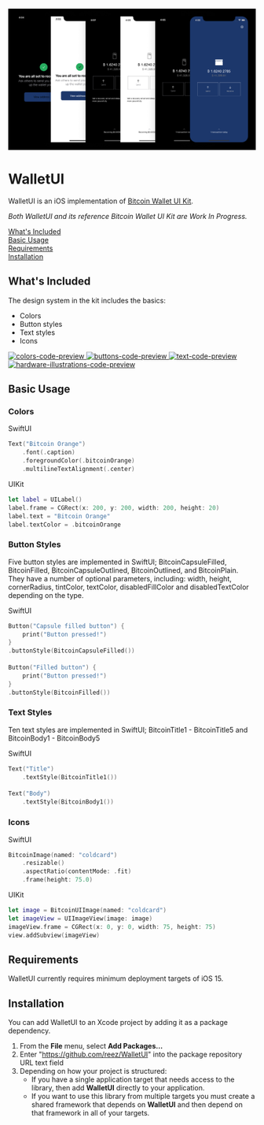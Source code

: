![cover image](/Docs/bitcoin-wallet-ui-kit-themes.png)

# WalletUI

WalletUI is an iOS implementation of [Bitcoin Wallet UI Kit](https://github.com/GBKS/bitcoin-wallet-ui-kit).

*Both WalletUI and its reference Bitcoin Wallet UI Kit are Work In Progress.*

[What's Included](#whats-included)<br>
[Basic Usage](#basic-usage)<br>
[Requirements](#requirements)<br>
[Installation](#installation)<br>


## What's Included

The design system in the kit includes the basics:

- Colors  
- Button styles
- Text styles
- Icons

<p align='left'>
    <a href='https://www.figma.com/community/file/916680391812923706/Bitcoin-Wallet-UI-Kit-(work-in-progress)'>
        <img src='https://github.com/reez/WalletUI/blob/main/Docs/colors-dark.png?raw=true' height='400' alt='colors-code-preview' />
    </a>
    <a href='https://www.figma.com/community/file/916680391812923706/Bitcoin-Wallet-UI-Kit-(work-in-progress)'>
        <img src='https://github.com/reez/WalletUI/blob/main/Docs/buttons-dark.png?raw=true' height='400' alt='buttons-code-preview' />
    </a>
    <a href='https://www.figma.com/community/file/916680391812923706/Bitcoin-Wallet-UI-Kit-(work-in-progress)'>
        <img src='https://github.com/reez/WalletUI/blob/main/Docs/text-dark.png?raw=true' height='400' alt='text-code-preview' />
    </a>
    <a href='https://github.com/GBKS/bitcoin-hardware-illustrations'>
        <img src='https://github.com/reez/WalletUI/blob/main/Docs/hardware-dark.png?raw=true' height='400' alt='hardware-illustrations-code-preview' />
    </a>
</p>

## Basic Usage

### Colors

SwiftUI
```swift
Text("Bitcoin Orange")
    .font(.caption)
    .foregroundColor(.bitcoinOrange)
    .multilineTextAlignment(.center)
```

UIKit

```swift
let label = UILabel()
label.frame = CGRect(x: 200, y: 200, width: 200, height: 20)
label.text = "Bitcoin Orange"
label.textColor = .bitcoinOrange
```

### Button Styles

Five button styles are implemented in SwiftUI; BitcoinCapsuleFilled, BitcoinFilled, BitcoinCapsuleOutlined, BitcoinOutlined, and BitcoinPlain.
They have a number of optional parameters, including: width, height, cornerRadius, tintColor, textColor, disabledFillColor and disabledTextColor depending on the type.

SwiftUI

```swift    
Button("Capsule filled button") {
    print("Button pressed!")
}
.buttonStyle(BitcoinCapsuleFilled())
            
Button("Filled button") {
    print("Button pressed!")
}
.buttonStyle(BitcoinFilled())
```

### Text Styles

Ten text styles are implemented in SwiftUI; BitcoinTitle1 - BitcoinTitle5 and BitcoinBody1 - BitcoinBody5

SwiftUI

```swift
Text("Title")
    .textStyle(BitcoinTitle1())

Text("Body")
    .textStyle(BitcoinBody1())
```

### Icons

SwiftUI

```swift
BitcoinImage(named: "coldcard")
    .resizable()
    .aspectRatio(contentMode: .fit)
    .frame(height: 75.0)
```

UIKit

```swift
let image = BitcoinUIImage(named: "coldcard")
let imageView = UIImageView(image: image)
imageView.frame = CGRect(x: 0, y: 0, width: 75, height: 75)
view.addSubview(imageView)
```

## Requirements

WalletUI currently requires minimum deployment targets of iOS 15.

## Installation

You can add WalletUI to an Xcode project by adding it as a package dependency.

  1. From the **File** menu, select **Add Packages…**
  2. Enter "https://github.com/reez/WalletUI" into the package repository URL text field
  3. Depending on how your project is structured:
      - If you have a single application target that needs access to the library, then add **WalletUI** directly to your application.
      - If you want to use this library from multiple targets you must create a shared framework that depends on **WalletUI** and then depend on that framework in all of your targets.
